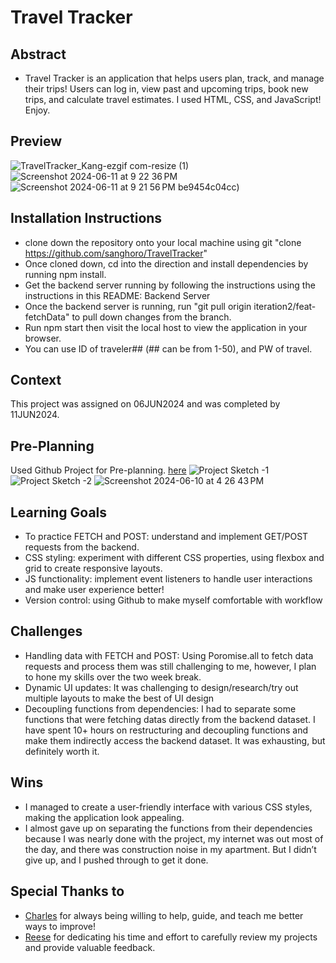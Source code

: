# Travel Tracker

## Abstract
  * Travel Tracker is an application that helps users plan, track, and manage their trips! Users can log in, view past and upcoming trips, book new trips, and calculate travel estimates. I used HTML, CSS, and JavaScript! Enjoy.
  
## Preview
![TravelTracker_Kang-ezgif com-resize (1)](https://github.com/sanghoro/TravelTracker/assets/159068651/5d21f1ac-6ffb-447c-891e-6)
![Screenshot 2024-06-11 at 9 22 36 PM](https://github.com/sanghoro/TravelTracker/assets/159068651/48a3415f-9b46-4bce-9d17-b011c3457890)
![Screenshot 2024-06-11 at 9 21 56 PM](https://github.com/sanghoro/TravelTracker/assets/159068651/dba37e79-a300-4d0e-a6b6-05c0be3c48be)
be9454c04cc)


## Installation Instructions
  * clone down the repository onto your local machine using git "clone https://github.com/sanghoro/TravelTracker" 
  * Once cloned down, cd into the direction and install dependencies by running npm install.
  * Get the backend server running by following the instructions using the instructions in this README: Backend Server
  * Once the backend server is running, run "git pull origin iteration2/feat-fetchData" to pull down changes from the branch.
  * Run npm start then visit the local host to view the application in your browser.
  * You can use ID of traveler## (## can be from 1-50), and PW of travel.

## Context
This project was assigned on 06JUN2024 and was completed by 11JUN2024.

## Pre-Planning
Used Github Project for Pre-planning. [here](https://github.com/users/sanghoro/projects/9/views/2)
![Project Sketch -1](https://github.com/sanghoro/TravelTracker/assets/159068651/2014a1dc-0657-4279-b756-01a080f0262e)
![Project Sketch -2](https://github.com/sanghoro/TravelTracker/assets/159068651/0668f4e8-ab4e-4417-a8d7-45894f473f1f)
![Screenshot 2024-06-10 at 4 26 43 PM](https://github.com/sanghoro/TravelTracker/assets/159068651/363a2b05-2ca2-4d6f-bfff-7ffb5e86f4d9)

## Learning Goals
  * To practice FETCH and POST: understand and implement GET/POST requests from the backend.
  * CSS styling: experiment with different CSS properties, using flexbox and grid to create responsive layouts.
  * JS functionality: implement event listeners to handle user interactions and make user experience better!
  * Version control: using Github to make myself comfortable with workflow
  
## Challenges
  * Handling data with FETCH and POST: Using Poromise.all to fetch data requests and process them was still challenging to me, however, I plan to hone my skills over the two week break.
  * Dynamic UI updates: It was challenging to design/research/try out multiple layouts to make the best of UI design
  * Decoupling functions from dependencies: I had to separate some functions that were fetching datas directly from the backend dataset. I have spent 10+ hours on restructuring and decoupling functions and make them indirectly access the backend dataset. It was exhausting, but definitely worth it.
  
## Wins
  * I managed to create a user-friendly interface with various CSS styles, making the application look appealing.
  * I almost gave up on separating the functions from their dependencies because I was nearly done with the project, my internet was out most of the day, and there was construction noise in my apartment. But I didn’t give up, and I pushed through to get it done.

## Special Thanks to
  * [Charles](https://github.com/KojinKuro) for always being willing to help, guide, and teach me better ways to improve!
  * [Reese](https://github.com/reesegreen2014) for dedicating his time and effort to carefully review my projects and provide valuable feedback.
